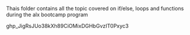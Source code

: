 Thais folder contains all the topic covered on if/else, loops and functions during the alx bootcamp program

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
